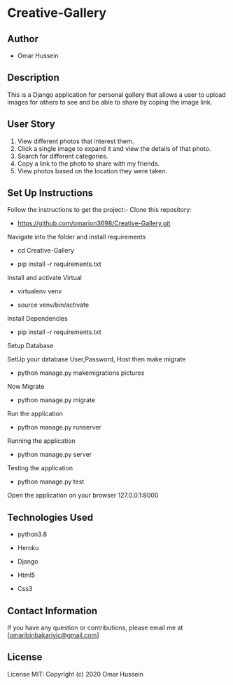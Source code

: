 # Creative-Gallery

## Author
* Omar Hussein

## Description
This is a Django application for personal gallery that allows a user to upload images for others to see and be able to share by coping the image link.

## User Story
1. View different photos that interest them.
2. Click a single image to expand it and view the details of that photo.
3. Search for different categories.
4. Copy a link to the photo to share with my friends.
5. View photos based on the location they were taken.

## Set Up Instructions

Follow the instructions to get the project:-
Clone this repository:

  * https://github.com/omarion3698/Creative-Gallery.git 

Navigate into the folder and install requirements

  * cd Creative-Gallery
  
  * pip install -r requirements.txt 

Install and activate Virtual

  * virtualenv venv
  
  * source venv/bin/activate

Install Dependencies

  * pip install -r requirements.txt 

Setup Database

SetUp your database User,Password, Host then make migrate

  * python manage.py makemigrations pictures 

Now Migrate

  * python manage.py migrate 

Run the application

  * python manage.py runserver 

Running the application

  * python manage.py server 

Testing the application

  * python manage.py test 

Open the application on your browser 127.0.0.1:8000

## Technologies Used
* python3.8

* Heroku

* Django

* Html5

* Css3

## Contact Information
If you have any question or contributions, please email me at [omaribinbakarivic@gmail.com]

## License
License MIT:
Copyright (c) 2020 Omar Hussein
